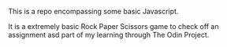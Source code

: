 This is a repo encompassing some basic Javascript.

It is a extremely basic Rock Paper Scissors game to check off an assignment asd part of my learning through The Odin Project.
